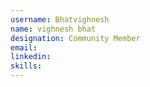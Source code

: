 ```yaml
---
username: Bhatvighnesh
name: vighnesh bhat
designation: Community Member
email: 
linkedin: 
skills: 
---
```

